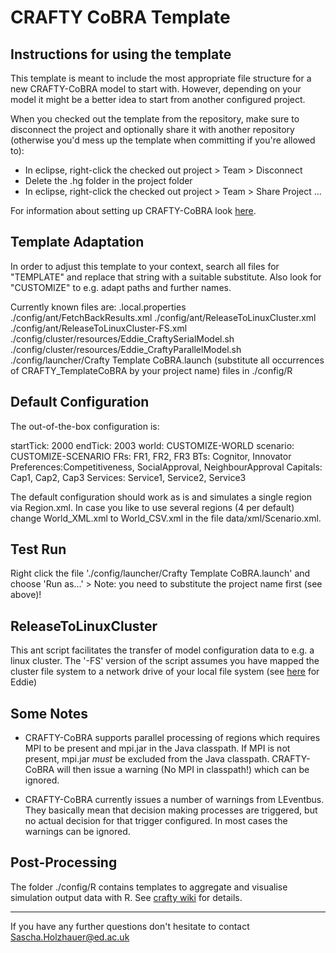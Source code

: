# CRAFTY CoBRA Template

## Instructions for using the template

This template is meant to include the most appropriate file structure for a new CRAFTY-CoBRA model to start with.
However, depending on your model it might be a better idea to start from another configured project.

When you checked out the template from the repository, make sure to disconnect the project and optionally share 
it with another repository (otherwise you'd mess up the template when committing if you're allowed to):
* In eclipse, right-click the checked out project > Team > Disconnect
* Delete the .hg folder in the project folder
* In eclipse, right-click the checked out project > Team > Share Project ...

For information about setting up CRAFTY-CoBRA look [here](https://www.wiki.ed.ac.uk/display/CRAFTY/CoBRA%3A+Model+Setup+Documentation).

## Template Adaptation

In order to adjust this template to your context, search all files for "TEMPLATE" and replace that string
with a suitable substitute. Also look for "CUSTOMIZE" to e.g. adapt paths and further names.

Currently known files are:
.local.properties
./config/ant/FetchBackResults.xml
./config/ant/ReleaseToLinuxCluster.xml
./config/ant/ReleaseToLinuxCluster-FS.xml
./config/cluster/resources/Eddie_CraftySerialModel.sh
./config/cluster/resources/Eddie_CraftyParallelModel.sh
./config/launcher/Crafty Template CoBRA.launch (substitute all occurrences of CRAFTY_TemplateCoBRA by your project name)
files in ./config/R


## Default Configuration

The out-of-the-box configuration is:

startTick: 	2000
endTick:	2003
world:		CUSTOMIZE-WORLD
scenario:	CUSTOMIZE-SCENARIO
FRs:		FR1, FR2, FR3
BTs:		Cognitor, Innovator
Preferences:Competitiveness, SocialApproval, NeighbourApproval
Capitals:	Cap1, Cap2, Cap3
Services:	Service1, Service2, Service3


The default configuration should work as is and simulates a single region via Region.xml. 
In case you like to use several regions (4 per default) change World_XML.xml to World_CSV.xml 
in the file data/xml/Scenario.xml.

## Test Run

Right click the file './config/launcher/Crafty Template CoBRA.launch' and choose 'Run as...' > <First entry>
Note: you need to substitute the project name first (see above)!


## ReleaseToLinuxCluster

This ant script facilitates the transfer of model configuration data to e.g. a linux cluster. The '-FS' version
of the script assumes you have mapped the cluster file system to a network drive of your local file system
(see [here](https://www.wiki.ed.ac.uk/display/ecdfwiki/Transferring+Data) for Eddie) 

## Some Notes

* CRAFTY-CoBRA supports parallel processing of regions which requires MPI to be present and mpi.jar in the Java
classpath. If MPI is not present, mpi.jar _must_ be excluded from the Java classpath. CRAFTY-CoBRA will then issue
a warning (No MPI in classpath!) which can be ignored.

* CRAFTY-CoBRA currently issues a number of warnings from LEventbus. They basically mean that decision making
processes are triggered, but no actual decision for that trigger configured. In most cases the warnings can be 
ignored.

## Post-Processing
The folder ./config/R contains templates to aggregate and visualise simulation output data with R.
See [crafty wiki](https://www.wiki.ed.ac.uk/display/CRAFTY/Post-Processing) for details.

***

If you have any further questions don't hesitate to contact
Sascha.Holzhauer@ed.ac.uk 
